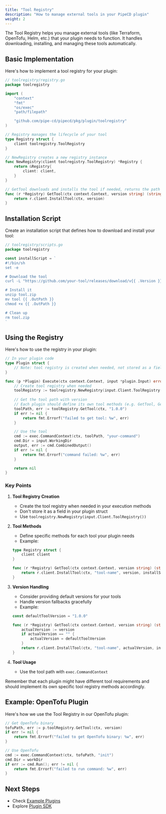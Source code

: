 ```yaml
---
title: "Tool Registry"
description: "How to manage external tools in your PipeCD plugin"
weight: 2
---
```


The Tool Registry helps you manage external tools (like Terraform, OpenTofu, Helm, etc.) that your plugin needs to function. It handles downloading, installing, and managing these tools automatically.

## Basic Implementation

Here's how to implement a tool registry for your plugin:

```go
// toolregistry/registry.go
package toolregistry

import (
    "context"
    "fmt"
    "os/exec"
    "path/filepath"

    "github.com/pipe-cd/pipecd/pkg/plugin/toolregistry"
)

// Registry manages the lifecycle of your tool
type Registry struct {
    client toolregistry.ToolRegistry
}

// NewRegistry creates a new registry instance
func NewRegistry(client toolregistry.ToolRegistry) *Registry {
    return &Registry{
        client: client,
    }
}

// GetTool downloads and installs the tool if needed, returns the path to the executable
func (r *Registry) GetTool(ctx context.Context, version string) (string, error) {
    return r.client.InstallTool(ctx, version)
}
```

## Installation Script

Create an installation script that defines how to download and install your tool:

```go
// toolregistry/scripts.go
package toolregistry

const installScript = `
#!/bin/sh
set -e

# Download the tool
curl -L "https://github.com/your-tool/releases/download/v{{ .Version }}/tool_{{ .Version }}_linux_amd64.zip" -o tool.zip

# Install it
unzip tool.zip
mv tool {{ .OutPath }}
chmod +x {{ .OutPath }}

# Clean up
rm tool.zip
`
```

## Using the Registry

Here's how to use the registry in your plugin:

```go
// In your plugin code
type Plugin struct {
    // Note: tool registry is created when needed, not stored as a field
}

func (p *Plugin) Execute(ctx context.Context, input *plugin.Input) error {
    // Create tool registry when needed
    toolRegistry := toolregistry.NewRegistry(input.Client.ToolRegistry())
    
    // Get the tool path with version
    // Each plugin should define its own tool methods (e.g. GetTool, GetCustomTool)
    toolPath, err := toolRegistry.GetTool(ctx, "1.0.0")
    if err != nil {
        return fmt.Errorf("failed to get tool: %w", err)
    }

    // Use the tool
    cmd := exec.CommandContext(ctx, toolPath, "your-command")
    cmd.Dir = input.WorkingDir
    output, err := cmd.CombinedOutput()
    if err != nil {
        return fmt.Errorf("command failed: %w", err)
    }

    return nil
}
```

### Key Points

1. **Tool Registry Creation**
   - Create the tool registry when needed in your execution methods
   - Don't store it as a field in your plugin struct
   - Use `toolregistry.NewRegistry(input.Client.ToolRegistry())`

2. **Tool Methods**
   - Define specific methods for each tool your plugin needs
   - Example:
   ```go
   type Registry struct {
       client client
   }

   func (r *Registry) GetTool(ctx context.Context, version string) (string, error) {
       return r.client.InstallTool(ctx, "tool-name", version, installScript)
   }
   ```

3. **Version Handling**
   - Consider providing default versions for your tools
   - Handle version fallbacks gracefully
   - Example:
   ```go
   const defaultToolVersion = "1.0.0"

   func (r *Registry) GetTool(ctx context.Context, version string) (string, error) {
       actualVersion := version
       if actualVersion == "" {
           actualVersion = defaultToolVersion
       }
       return r.client.InstallTool(ctx, "tool-name", actualVersion, installScript)
   }
   ```


4. **Tool Usage**
   - Use the tool path with `exec.CommandContext`


Remember that each plugin might have different tool requirements and should implement its own specific tool registry methods accordingly.

## Example: OpenTofu Plugin

Here's how we use the Tool Registry in our OpenTofu plugin:

```go
// Get OpenTofu binary
tofuPath, err := p.toolRegistry.GetTool(ctx, version)
if err != nil {
    return fmt.Errorf("failed to get OpenTofu binary: %w", err)
}

// Use OpenTofu
cmd := exec.CommandContext(ctx, tofuPath, "init")
cmd.Dir = workDir
if err := cmd.Run(); err != nil {
    return fmt.Errorf("failed to run command: %w", err)
}
```

## Next Steps

- Check [Example Plugins](https://github.com/pipe-cd/pipecd/tree/master/pkg/app/pipedv1/plugin)
- Explore [Plugin SDK](https://pkg.go.dev/github.com/pipe-cd/pipecd/pkg/plugin/sdk)